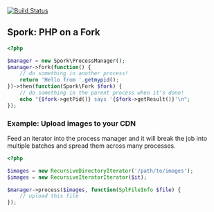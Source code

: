 [![Build Status](https://secure.travis-ci.org/kriswallsmith/spork.png?branch=master)](http://travis-ci.org/kriswallsmith/spork)

Spork: PHP on a Fork
--------------------

```php
<?php

$manager = new Spork\ProcessManager();
$manager->fork(function() {
    // do something in another process!
    return 'Hello from '.getmypid();
})->then(function(Spork\Fork $fork) {
    // do something in the parent process when it's done!
    echo "{$fork->getPid()} says '{$fork->getResult()}'\n";
});
```

### Example: Upload images to your CDN

Feed an iterator into the process manager and it will break the job into
multiple batches and spread them across many processes.

```php
<?php

$images = new RecursiveDirectoryIterator('/path/to/images');
$images = new RecursiveIteratorIterator($it);

$manager->process($images, function(SplFileInfo $file) {
    // upload this file
});
```
